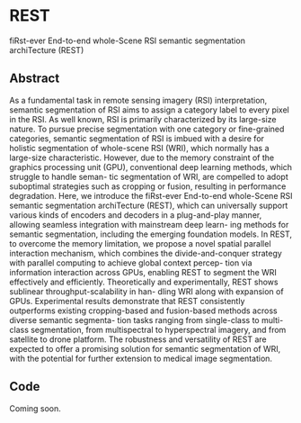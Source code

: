 # REST
fiRst-ever End-to-end whole-Scene RSI semantic segmentation archiTecture (REST)

## Abstract
As a fundamental task in remote sensing imagery (RSI) interpretation, semantic segmentation of RSI
aims to assign a category label to every pixel in the RSI. As well known, RSI is primarily characterized
by its large-size nature. To pursue precise segmentation with one category or fine-grained categories,
semantic segmentation of RSI is imbued with a desire for holistic segmentation of whole-scene RSI
(WRI), which normally has a large-size characteristic. However, due to the memory constraint of the
graphics processing unit (GPU), conventional deep learning methods, which struggle to handle seman-
tic segmentation of WRI, are compelled to adopt suboptimal strategies such as cropping or fusion,
resulting in performance degradation. Here, we introduce the fiRst-ever End-to-end whole-Scene RSI
semantic segmentation archiTecture (REST), which can universally support various kinds of encoders
and decoders in a plug-and-play manner, allowing seamless integration with mainstream deep learn-
ing methods for semantic segmentation, including the emerging foundation models. In REST, to
overcome the memory limitation, we propose a novel spatial parallel interaction mechanism, which
combines the divide-and-conquer strategy with parallel computing to achieve global context percep-
tion via information interaction across GPUs, enabling REST to segment the WRI effectively and
efficiently. Theoretically and experimentally, REST shows sublinear throughput-scalability in han-
dling WRI along with expansion of GPUs. Experimental results demonstrate that REST consistently
outperforms existing cropping-based and fusion-based methods across diverse semantic segmenta-
tion tasks ranging from single-class to multi-class segmentation, from multispectral to hyperspectral
imagery, and from satellite to drone platform. The robustness and versatility of REST are expected to
offer a promising solution for semantic segmentation of WRI, with the potential for further extension
to medical image segmentation.

## Code
Coming soon.
